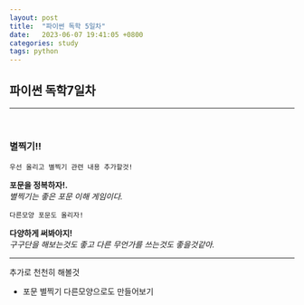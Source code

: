 ```yaml
---
layout: post
title:  "파이썬 독학 5일차"
date:   2023-06-07 19:41:05 +0800
categories: study
tags: python
---
```

## 파이썬 독학7일차
___
<br>
<h3>별찍기!!</h3>

```
우선 올리고 별찍기 관련 내용 추가할것!

```
**포문을 정복하자!.**
<br>
_별찍기는 좋은 포문 이해 게임이다._
<br>

```
다른모양 포문도 올리자!

```
**다양하게 써봐야지!**
<br>
_구구단을 해보는것도 좋고 다른 무언가를 쓰는것도 좋을것같아._

___

추가로 천천히 해볼것
* 포문 별찍기 다른모양으로도 만들어보기


